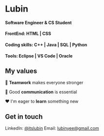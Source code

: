 # Lubin 
#### Software Engineer & CS Student <br/>
#### FrontEnd: HTML | CSS <br/>
#### Coding skills: C++ | Java | SQL | Python  <br/>
#### Tools: Eclipse | VS Code | Oracle <br/>

## My values

:open_hands:  **Teamwork** makes everyone stronger <br/>

:key:  Good **communication** is essential <br/>

:hearts:  I'm eager to **learn** something new <br/>


## Get in touch 
LinkedIn: [@itslubin](https://www.linkedin.com/in/itslubin/)
Email: lubinyee@gmail.com

